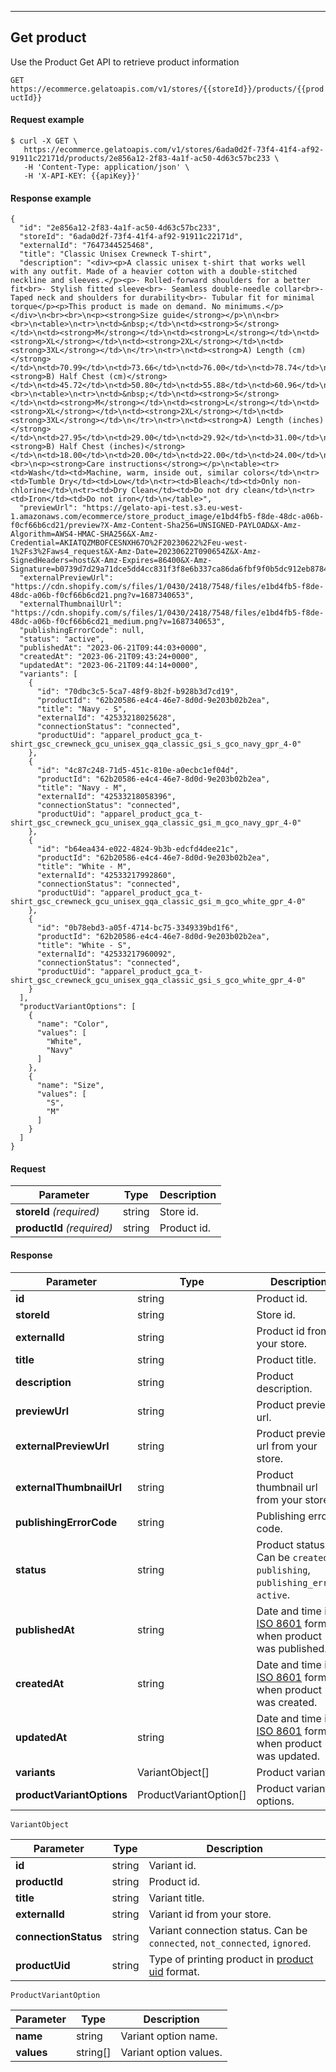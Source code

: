 - - -
## Get product

Use the Product Get API to retrieve product information

`GET https://ecommerce.gelatoapis.com/v1/stores/{{storeId}}/products/{{productId}}`

#### Request example

```
$ curl -X GET \
   https://ecommerce.gelatoapis.com/v1/stores/6ada0d2f-73f4-41f4-af92-91911c22171d/products/2e856a12-2f83-4a1f-ac50-4d63c57bc233 \
   -H 'Content-Type: application/json' \
   -H 'X-API-KEY: {{apiKey}}'
```

#### Response example

```
{
  "id": "2e856a12-2f83-4a1f-ac50-4d63c57bc233",
  "storeId": "6ada0d2f-73f4-41f4-af92-91911c22171d",
  "externalId": "7647344525468",
  "title": "Classic Unisex Crewneck T-shirt",
  "description": "<div><p>A classic unisex t-shirt that works well with any outfit. Made of a heavier cotton with a double-stitched neckline and sleeves.</p><p>- Rolled-forward shoulders for a better fit<br>- Stylish fitted sleeve<br>- Seamless double-needle collar<br>- Taped neck and shoulders for durability<br>- Tubular fit for minimal torque</p><p>This product is made on demand. No minimums.</p></div>\n<br><br>\n<p><strong>Size guide</strong></p>\n\n<br><br>\n<table>\n<tr>\n<td>&nbsp;</td>\n<td><strong>S</strong></td>\n<td><strong>M</strong></td>\n<td><strong>L</strong></td>\n<td><strong>XL</strong></td>\n<td><strong>2XL</strong></td>\n<td><strong>3XL</strong></td>\n</tr>\n<tr>\n<td><strong>A) Length (cm)</strong></td>\n<td>70.99</td>\n<td>73.66</td>\n<td>76.00</td>\n<td>78.74</td>\n<td>81.00</td>\n<td>83.82</td>\n</tr>\n<tr>\n<td><strong>B) Half Chest (cm)</strong></td>\n<td>45.72</td>\n<td>50.80</td>\n<td>55.88</td>\n<td>60.96</td>\n<td>65.99</td>\n<td>70.99</td>\n</tr>\n</table>\n\n\n<br><br>\n<table>\n<tr>\n<td>&nbsp;</td>\n<td><strong>S</strong></td>\n<td><strong>M</strong></td>\n<td><strong>L</strong></td>\n<td><strong>XL</strong></td>\n<td><strong>2XL</strong></td>\n<td><strong>3XL</strong></td>\n</tr>\n<tr>\n<td><strong>A) Length (inches)</strong></td>\n<td>27.95</td>\n<td>29.00</td>\n<td>29.92</td>\n<td>31.00</td>\n<td>31.89</td>\n<td>33.00</td>\n</tr>\n<tr>\n<td><strong>B) Half Chest (inches)</strong></td>\n<td>18.00</td>\n<td>20.00</td>\n<td>22.00</td>\n<td>24.00</td>\n<td>25.98</td>\n<td>27.95</td>\n</tr>\n</table>\n\n\n<br><br>\n<p><strong>Care instructions</strong></p>\n<table><tr><td>Wash</td><td>Machine, warm, inside out, similar colors</td>\n<tr><td>Tumble Dry</td><td>Low</td>\n<tr><td>Bleach</td><td>Only non-chlorine</td>\n<tr><td>Dry Clean</td><td>Do not dry clean</td>\n<tr><td>Iron</td><td>Do not iron</td>\n</table>",
  "previewUrl": "https://gelato-api-test.s3.eu-west-1.amazonaws.com/ecommerce/store_product_image/e1bd4fb5-f8de-48dc-a06b-f0cf66b6cd21/preview?X-Amz-Content-Sha256=UNSIGNED-PAYLOAD&X-Amz-Algorithm=AWS4-HMAC-SHA256&X-Amz-Credential=AKIATQZMBOFCESNXH67O%2F20230622%2Feu-west-1%2Fs3%2Faws4_request&X-Amz-Date=20230622T090654Z&X-Amz-SignedHeaders=host&X-Amz-Expires=86400&X-Amz-Signature=b0739d7d29a71dce5dd4cc831f3f8e6b337ca86da6fbf9f0b5dc912eb8784540",
  "externalPreviewUrl": "https://cdn.shopify.com/s/files/1/0430/2418/7548/files/e1bd4fb5-f8de-48dc-a06b-f0cf66b6cd21.png?v=1687340653",
  "externalThumbnailUrl": "https://cdn.shopify.com/s/files/1/0430/2418/7548/files/e1bd4fb5-f8de-48dc-a06b-f0cf66b6cd21_medium.png?v=1687340653",
  "publishingErrorCode": null,
  "status": "active",
  "publishedAt": "2023-06-21T09:44:03+0000",
  "createdAt": "2023-06-21T09:43:24+0000",
  "updatedAt": "2023-06-21T09:44:14+0000",
  "variants": [
    {
      "id": "70dbc3c5-5ca7-48f9-8b2f-b928b3d7cd19",
      "productId": "62b20586-e4c4-46e7-8d0d-9e203b02b2ea",
      "title": "Navy - S",
      "externalId": "42533218025628",
      "connectionStatus": "connected",
      "productUid": "apparel_product_gca_t-shirt_gsc_crewneck_gcu_unisex_gqa_classic_gsi_s_gco_navy_gpr_4-0"
    },
    {
      "id": "4c87c248-71d5-451c-810e-a0ecbc1ef04d",
      "productId": "62b20586-e4c4-46e7-8d0d-9e203b02b2ea",
      "title": "Navy - M",
      "externalId": "42533218058396",
      "connectionStatus": "connected",
      "productUid": "apparel_product_gca_t-shirt_gsc_crewneck_gcu_unisex_gqa_classic_gsi_m_gco_navy_gpr_4-0"
    },
    {
      "id": "b64ea434-e022-4824-9b3b-edcfd4dee21c",
      "productId": "62b20586-e4c4-46e7-8d0d-9e203b02b2ea",
      "title": "White - M",
      "externalId": "42533217992860",
      "connectionStatus": "connected",
      "productUid": "apparel_product_gca_t-shirt_gsc_crewneck_gcu_unisex_gqa_classic_gsi_m_gco_white_gpr_4-0"
    },
    {
      "id": "0b78ebd3-a05f-4714-bc75-3349339bd1f6",
      "productId": "62b20586-e4c4-46e7-8d0d-9e203b02b2ea",
      "title": "White - S",
      "externalId": "42533217960092",
      "connectionStatus": "connected",
      "productUid": "apparel_product_gca_t-shirt_gsc_crewneck_gcu_unisex_gqa_classic_gsi_s_gco_white_gpr_4-0"
    }
  ],
  "productVariantOptions": [
    {
      "name": "Color",
      "values": [
        "White",
        "Navy"
      ]
    },
    {
      "name": "Size",
      "values": [
        "S",
        "M"
      ]
    }
  ]
}
```

#### Request

| Parameter | Type | Description |
| --- | --- | --- |
| **storeId** _(required)_ | string | Store id. |
| **productId** _(required)_ | string | Product id. |

#### Response

| Parameter | Type | Description |
| --- | --- | --- |
| **id** | string | Product id. |
| **storeId** | string | Store id. |
| **externalId** | string | Product id from your store. |
| **title** | string | Product title. |
| **description** | string | Product description. |
| **previewUrl** | string | Product preview url. |
| **externalPreviewUrl** | string | Product preview url from your store. |
| **externalThumbnailUrl** | string | Product thumbnail url from your store. |
| **publishingErrorCode** | string | Publishing error code. |
| **status** | string | Product status. Can be `created`, `publishing`, `publishing_error`, `active`. |
| **publishedAt** | string | Date and time in [ISO 8601](https://en.wikipedia.org/wiki/ISO_8601) format when product was published. |
| **createdAt** | string | Date and time in [ISO 8601](https://en.wikipedia.org/wiki/ISO_8601) format when product was created. |
| **updatedAt** | string | Date and time in [ISO 8601](https://en.wikipedia.org/wiki/ISO_8601) format when product was updated. |
| **variants** | VariantObject\[\] | Product variants. |
| **productVariantOptions** | ProductVariantOption\[\] | Product variant options. |

`VariantObject`

| Parameter | Type | Description |
| --- | --- | --- |
| **id** | string | Variant id. |
| **productId** | string | Product id. |
| **title** | string | Variant title. |
| **externalId** | string | Variant id from your store. |
| **connectionStatus** | string | Variant connection status. Can be `connected`, `not_connected`, `ignored`. |
| **productUid** | string | Type of printing product in [product uid](https://dashboard.gelato.com/docs/get-started/#product-uid) format. |

`ProductVariantOption`

| Parameter | Type | Description |
| --- | --- | --- |
| **name** | string | Variant option name. |
| **values** | string\[\] | Variant option values. |
